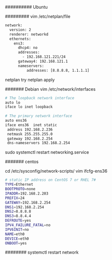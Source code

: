 ########## Ubuntu

######### vim /etc/netplan/file
```bash
network:
  version: 2
  renderer: networkd
  ethernets:
    ens3:
      dhcp4: no
      addresses:
        - 192.168.121.221/24
      gateway4: 192.168.121.1
      nameservers:
          addresses: [8.8.8.8, 1.1.1.1]
```	  

netplan try
netplan apply

####### Debian
vim /etc/network/interfaces

```bash
# The loopback network interface
auto lo
iface lo inet loopback
 
# The primary network interface
auto ens36
iface ens36  inet static
 address 192.168.2.236
 netmask 255.255.255.0
 gateway 192.168.2.254
 dns-nameservers 192.168.2.254
```
sudo systemctl restart networking.service

####### centos

cd /etc/sysconfig/network-scripts/
vim ifcfg-ens36

```bash
# static IP address on CentOS 7 or RHEL 7#
TYPE=Ethernet
BOOTPROTO=none
IPADDR=192.168.2.203
PREFIX=24
GATEWAY=192.168.2.254
DNS1=192.168.2.254
DNS2=8.8.8.8
DNS3=8.8.4.4
DEFROUTE=yes
IPV4_FAILURE_FATAL=no
IPV6INIT=no
NAME=eth0
DEVICE=eth0
ONBOOT=yes
```
######## systemctl restart network



 
